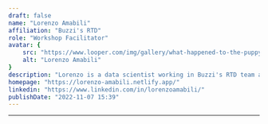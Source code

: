 ```yaml
---
draft: false
name: "Lorenzo Amabili"
affiliation: "Buzzi's RTD"
role: "Workshop Facilitator"
avatar: {
    src: "https://www.looper.com/img/gallery/what-happened-to-the-puppy-from-john-wick/intro-1660697849.webp",
    alt: "Lorenzo Amabili"
}
description: "Lorenzo is a data scientist working in Buzzi's RTD team and an independent researcher in data visualization. His research interests are Visualization Education, Visual Storytelling, HCI, and Information Visualization."
homepage: "https://lorenzo-amabili.netlify.app/"
linkedin: "https://www.linkedin.com/in/lorenzoamabili/"
publishDate: "2022-11-07 15:39"
---
```

****